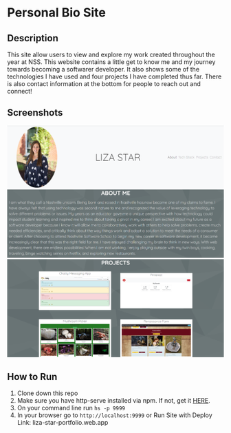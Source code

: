 # Personal Bio Site

## Description
This site allow users to view and explore my work created throughout the year at NSS.  This website contains a little get to know me and my journey towards becoming a softwarer developer.  It also shows some of the technologies I have used and four projects I have completed thus far.  There is also contact information at the bottom for people to reach out and connect!  
## Screenshots
![This is a screenshot of my personal site](screenshots/Home_page_ss.png)
![This is a screenshot of my about me section of my personal site](screenshots/About_me_ss.png)
![This is a screenshot of my projects section of my personal site](screenshots/projects_ss.png)
## How to Run
1. Clone down this repo
1. Make sure you have  http-serve installed via npm. If not, get it [HERE](https://npmjs.com/package/http-server).
1. On your command line run `hs -p 9999`
1. In your browser go to `http://localhost:9999`
 or 
Run Site with Deploy Link: 
liza-star-portfolio.web.app
